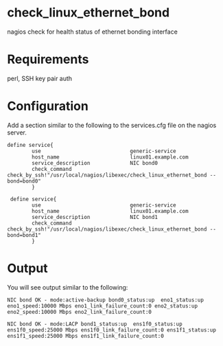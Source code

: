 # check_linux_ethernet_bond
nagios check for health status of ethernet bonding interface

# Requirements
perl, SSH key pair auth

# Configuration
Add a section similar to the following to the services.cfg file on the nagios server.
```
define service{
        use                             generic-service
        host_name                       linux01.example.com
        service_description             NIC bond0
        check_command                   check_by_ssh!"/usr/local/nagios/libexec/check_linux_ethernet_bond --bond=bond0"
        }
        
 define service{
        use                             generic-service
        host_name                       linux01.example.com
        service_description             NIC bond1
        check_command                   check_by_ssh!"/usr/local/nagios/libexec/check_linux_ethernet_bond --bond=bond1"
        }

```

# Output
You will see output similar to the following:
```
NIC bond OK - mode:active-backup bond0_status:up  eno1_status:up eno1_speed:10000 Mbps eno1_link_failure_count:0 eno2_status:up eno2_speed:10000 Mbps eno2_link_failure_count:0
```
```
NIC bond OK - mode:LACP bond1_status:up  ens1f0_status:up ens1f0_speed:25000 Mbps ens1f0_link_failure_count:0 ens1f1_status:up ens1f1_speed:25000 Mbps ens1f1_link_failure_count:0
```
